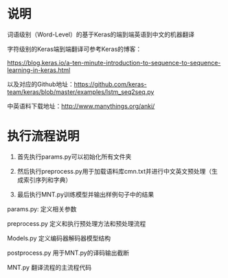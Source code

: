 # 说明

词语级别（Word-Level）的基于Keras的端到端英语到中文的机器翻译

字符级别的Keras端到端翻译可参考Keras的博客：

https://blog.keras.io/a-ten-minute-introduction-to-sequence-to-sequence-learning-in-keras.html

以及对应的Github地址：https://github.com/keras-team/keras/blob/master/examples/lstm_seq2seq.py

中英语料下载地址：http://www.manythings.org/anki/

# 执行流程说明

1. 首先执行params.py可以初始化所有文件夹

2. 然后执行preprocess.py用于加载语料库cmn.txt并进行中文英文预处理（生成索引序列和字典）

3. 最后执行MNT.py训练模型并输出样例句子中的结果

params.py: 定义相关参数

preprocess.py 定义和执行预处理方法和预处理流程

Models.py 定义编码器解码器模型结构

postprocess.py 用于MNT.py的译码输出截断

MNT.py 翻译流程的主流程代码
